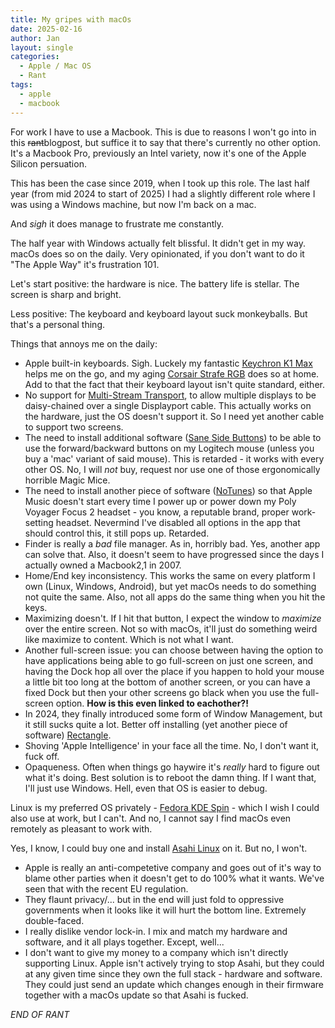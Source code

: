 ```yaml
---
title: My gripes with macOs
date: 2025-02-16
author: Jan
layout: single
categories:
  - Apple / Mac OS
  - Rant
tags:
  - apple
  - macbook
---
```


For work I have to use a Macbook. This is due to reasons I won't go into in this ~~rant~~blogpost, but suffice it to say that there's currently no other option. It's a Macbook Pro, previously an Intel variety, now it's one of the Apple Silicon persuation. 

This has been the case since 2019, when I took up this role. The last half year (from mid 2024 to start of 2025) I had a slightly different role where I was using a Windows machine, but now I'm back on a mac. 

And *sigh* it does manage to frustrate me constantly. 

The half year with Windows actually felt blissful. It didn't get in my way. macOs does so on the daily. Very opinionated, if you don't want to do it "The Apple Way" it's frustration 101.

Let's start positive: the hardware is nice. The battery life is stellar. The screen is sharp and bright. 

Less positive: The keyboard and keyboard layout suck monkeyballs. But that's a personal thing.

Things that annoys me on the daily:
- Apple built-in keyboards. Sigh. Luckely my fantastic [Keychron K1 Max](https://www.keychron.com/products/keychron-k1-max-qmk-via-wireless-custom-mechanical-keyboard) helps me on the go, and my aging [Corsair Strafe RGB](https://www.corsair.com/us/en/p/keyboards/ch-9000121-na/strafe-rgb-mechanical-gaming-keyboard-cherry-mx-silent-ch-9000121-na) does so at home. Add to that the fact that their keyboard layout isn't quite standard, either.
- No support for [Multi-Stream Transport](https://en.wikipedia.org/wiki/DisplayPort#Multi-Stream_Transport), to allow multiple displays to be daisy-chained over  a single Displayport cable. This actually works on the hardware, just the OS doesn't support it. So I need yet another cable to support two screens.
- The need to install additional software ([Sane Side Buttons](https://github.com/thealpa/SaneSideButtons)) to be able to use the forward/backward buttons on my Logitech mouse (unless you buy a 'mac' variant of said mouse). This is retarded - it works with every other OS. No, I will *not* buy, request nor use one of those ergonomically horrible Magic Mice.
- The need to install another piece of software ([NoTunes](https://github.com/tombonez/noTunes)) so that Apple Music doesn't start every time I power up or power down my Poly Voyager Focus 2 headset - you know, a reputable brand, proper work-setting headset. Nevermind I've disabled all options in the app that should control this, it still pops up. Retarded.
- Finder is really a *bad* file manager. As in, horribly bad. Yes, another app can solve that. Also, it doesn't seem to have progressed since the days I actually owned a Macbook2,1 in 2007.
- Home/End key inconsistency. This works the same on every platform I own (Linux, Windows, Android), but yet macOs needs to do something not quite the same. Also, not all apps do the same thing when you hit the keys.
- Maximizing doesn't. If I hit that button, I expect the window to _maximize_ over the entire screen. Not so with macOs, it'll just do something weird like maximize to content. Which is not what I want.
- Another full-screen issue: you can choose between having the option to have applications being able to go full-screen on just one screen, and having the Dock hop all over the place if you happen to hold your mouse a little bit too long at the bottom of another screen, or you can have a fixed Dock but then your other screens go black when you use the full-screen option. **How is this even linked to eachother?!**
- In 2024, they finally introduced some form of Window Management, but it still sucks quite a lot. Better off installing (yet another piece of software) [Rectangle](https://rectangleapp.com/).
- Shoving 'Apple Intelligence' in your face all the time. No, I don't want it, fuck off.
- Opaqueness. Often when things go haywire it's *really* hard to figure out what it's doing. Best solution is to reboot the damn thing. If I want that, I'll just use Windows. Hell, even that OS is easier to debug.

Linux is my preferred OS privately - [Fedora KDE Spin](https://fedoraproject.org/spins/kde/) - which I wish I could also use at work, but I can't. And no, I cannot say I find macOs even remotely as pleasant to work with.

Yes, I know, I could buy one and install [Asahi Linux](https://asahilinux.org/) on it. But no, I won't.

- Apple is really an anti-competetive company and goes out of it's way to blame other parties when it doesn't get to do 100% what it wants. We've seen that with the recent EU regulation.
- They flaunt privacy/... but in the end will just fold to oppressive governments when it looks like it will hurt the bottom line. Extremely double-faced.
- I really dislike vendor lock-in. I mix and match my hardware and software, and it all plays together. Except, well...
- I don't want to give my money to a company which isn't directly supporting Linux. Apple isn't actively trying to stop Asahi, but they could at any given time since they own the full stack - hardware and software. They could just send an update which changes enough in their firmware together with a macOs update so that Asahi is fucked.


_END OF RANT_
